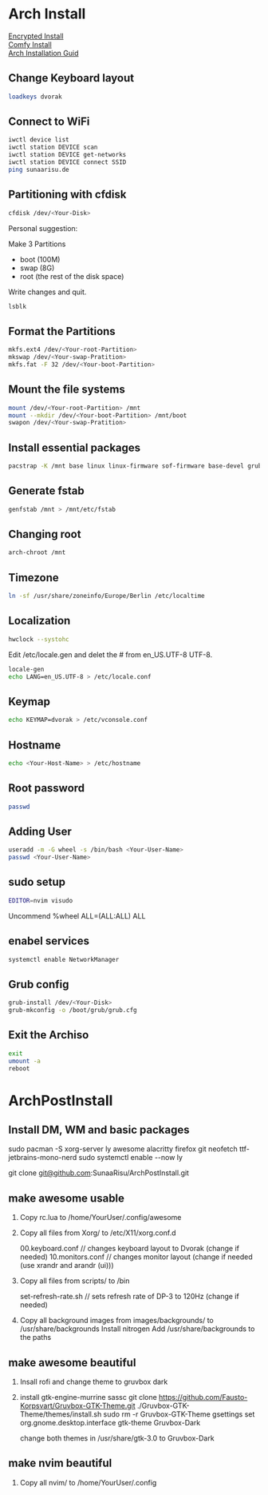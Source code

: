 # Arch Install

[Encrypted Install](https://gist.github.com/mjnaderi/28264ce68f87f52f2cabb823a503e673)
</br>
[Comfy Install](https://www.youtube.com/watch?v=68z11VAYMS8)
</br>
[Arch Installation Guid](https://wiki.archlinux.org/title/Installation_guide)

## Change Keyboard layout

```bash
loadkeys dvorak
```

## Connect to WiFi

```bash
iwctl device list
iwctl station DEVICE scan
iwctl station DEVICE get-networks
iwctl station DEVICE connect SSID
ping sunaarisu.de
```

## Partitioning with cfdisk

```bash
cfdisk /dev/<Your-Disk>
```

Personal suggestion:

Make 3 Partitions
- boot (100M)
- swap (8G)
- root (the rest of the disk space)

Write changes and quit.

```bash
lsblk
```

## Format the Partitions 

```bash
mkfs.ext4 /dev/<Your-root-Partition>
mkswap /dev/<Your-swap-Pratition>
mkfs.fat -F 32 /dev/<Your-boot-Partition>
```

## Mount the file systems

```bash
mount /dev/<Your-root-Partition> /mnt
mount --mkdir /dev/<Your-boot-Partition> /mnt/boot
swapon /dev/<Your-swap-Pratition>
```

## Install essential packages

```bash
pacstrap -K /mnt base linux linux-firmware sof-firmware base-devel grub efibootmgr nvim networkmanager
```

## Generate fstab

```bash
genfstab /mnt > /mnt/etc/fstab
```

## Changing root

```bash
arch-chroot /mnt
```

## Timezone

```bash
ln -sf /usr/share/zoneinfo/Europe/Berlin /etc/localtime
```

## Localization

```bash
hwclock --systohc
```

Edit /etc/locale.gen and delet the # from en_US.UTF-8 UTF-8.

```bash
locale-gen
echo LANG=en_US.UTF-8 > /etc/locale.conf
```

## Keymap

```bash
echo KEYMAP=dvorak > /etc/vconsole.conf
```

## Hostname

```bash
echo <Your-Host-Name> > /etc/hostname
```

## Root password

```bash
passwd
```

## Adding User

```bash
useradd -m -G wheel -s /bin/bash <Your-User-Name>
passwd <Your-User-Name>
```

## sudo setup

```bash
EDITOR=nvim visudo
```

Uncommend %wheel ALL=(ALL:ALL) ALL

## enabel services

```bash
systemctl enable NetworkManager
```

## Grub config

```bash
grub-install /dev/<Your-Disk>
grub-mkconfig -o /boot/grub/grub.cfg
```

## Exit the Archiso

```bash
exit
umount -a
reboot
```

# ArchPostInstall
## Install DM, WM and basic packages
sudo pacman -S xorg-server ly awesome alacritty firefox git neofetch ttf-jetbrains-mono-nerd
sudo systemctl enable --now ly

git clone git@github.com:SunaaRisu/ArchPostInstall.git

## make awesome usable
1. Copy rc.lua to /home/YourUser/.config/awesome

2. Copy all files from Xorg/ to /etc/X11/xorg.conf.d

    00.keyboard.conf                    // changes keyboard layout to Dvorak (change if needed)
    10.monitors.conf                    // changes monitor layout (change if needed (use xrandr and arandr (ui)))


3. Copy all files from scripts/ to /bin

    set-refresh-rate.sh                 // sets refresh rate of DP-3 to 120Hz (change if needed)


4. Copy all background images from images/backgrounds/ to /usr/share/backgrounds
   Install nitrogen
   Add /usr/share/backgrounds to the paths


## make awesome beautiful
1. Insall rofi and change theme to gruvbox dark

2. install gtk-engine-murrine sassc
   git clone https://github.com/Fausto-Korpsvart/Gruvbox-GTK-Theme.git
   ./Gruvbox-GTK-Theme/themes/install.sh
   sudo rm -r Gruvbox-GTK-Theme
   gsettings set org.gnome.desktop.interface gtk-theme Gruvbox-Dark
   
   change both themes in /usr/share/gtk-3.0 to Gruvbox-Dark


## make nvim beautiful
1. Copy all nvim/ to /home/YourUser/.config
